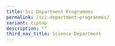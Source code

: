 ```yaml
---
title: Sci Department Programmes
permalink: /sci-department-programmes/
variant: tiptap
description: ""
third_nav_title: Science Department
---
```


